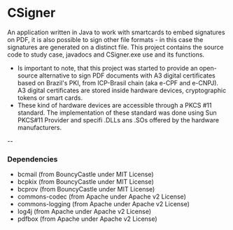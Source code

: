 # CSigner

An application written in Java to work with smartcards to embed signatures on PDF, it is also possible to sign other file formats - in this case the signatures are generated on a distinct file.
This project contains the source code to study case, javadocs and CSigner.exe use and its functions.
- Is important to note, that this project was started to provide an open-source alternative to sign PDF documents with A3 digital certificates based on Brazil's PKI, from ICP-Brasil chain (aka e-CPF and e-CNPJ). A3 digital certificates are stored inside hardware devices, cryptographic tokens or smart cards.
- These kind of hardware devices are accessible through a PKCS #11 standard. The implementation of these standard was done using Sun PKCS#11 Provider and specifi .DLLs ans .SOs offered by the hardware manufacturers.

--

### Dependencies
- bcmail (from BouncyCastle under MIT License)
- bcpkix (from BouncyCastle under MIT License)
- bcprov (from BouncyCastle under MIT License)
- commons-codec (from Apache under Apache v2 License)
- commons-logging (from Apache under Apache v2 License)
- log4j (from Apache under Apache v2 License)
- pdfbox (from Apache under Apache v2 License)
